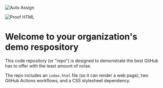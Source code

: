 ![Auto Assign](https://github.com/Codgen-Community/demo-repository/actions/workflows/auto-assign.yml/badge.svg)

![Proof HTML](https://github.com/Codgen-Community/demo-repository/actions/workflows/proof-html.yml/badge.svg)

# Welcome to your organization's demo respository
This code repository (or "repo") is designed to demonstrate the best GitHub has to offer with the least amount of noise.

The repo includes an `index.html` file (so it can render a web page), two GitHub Actions workflows, and a CSS stylesheet dependency.
